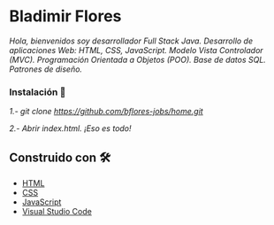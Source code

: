 # Bladimir Flores

_Hola, bienvenidos soy desarrollador Full Stack Java.
Desarrollo de aplicaciones Web: HTML, CSS, JavaScript. 
Modelo Vista Controlador (MVC). 
Programación Orientada a Objetos (POO).
Base de datos SQL.
Patrones de diseño._

### Instalación 🔧

_1.- git clone https://github.com/bflores-jobs/home.git_

_2.- Abrir index.html. ¡Eso es todo!_


## Construido con 🛠️

* [HTML](https://developer.mozilla.org/en-US/docs/Web/HTML)
* [CSS](https://developer.mozilla.org/en-US/docs/Web/CSS)
* [JavaScript](https://developer.mozilla.org/es/docs/Web/JavaScript)
* [Visual Studio Code](https://code.visualstudio.com/)
